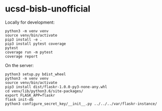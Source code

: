 # ucsd-bisb-unofficial

Locally for development:
```
python3 -m venv venv
source venv/bin/activate
pip3 install -e .
pip3 install pytest coverage
pytest
coverage run -m pytest
coverage report
```

On the server:
```
python3 setup.py bdist_wheel
python3 -m venv venv
source venv/bin/activate
pip3 install dist/flaskr-1.0.0-py3-none-any.whl
cd venv/lib/python3.6/site-packages/
export FLASK_APP=flaskr
flask init-db
python3 configure_secret_key/__init__.py ../../../var/flaskr-instance/
```
